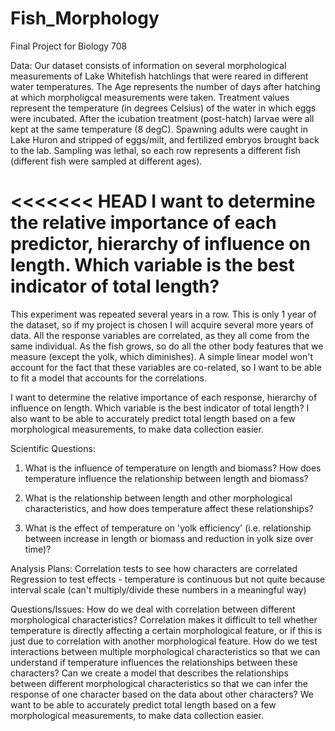 # Fish_Morphology
Final Project for Biology 708

Data:
Our dataset consists of information on several morphological measurements of Lake Whitefish hatchlings that were reared in different water temperatures. The Age represents the number of days after hatching at which morpholigcal measurements were taken. Treatment values represent the temperature (in degrees Celsius) of the water in which eggs were incubated. After the icubation treatment (post-hatch) larvae were all kept at the same temperature (8 degC). Spawning adults were caught in Lake Huron and stripped of eggs/milt, and fertilized embryos brought back to the lab. Sampling was lethal, so each row represents a different fish (different fish were sampled at different ages). 

<<<<<<< HEAD
I want to determine the relative importance of each predictor, hierarchy of influence on length. Which variable is the best indicator of total length?
=======
This experiment was repeated several years in a row. This is only 1 year of the dataset, so if my project is chosen I will acquire several more years of data. All the response variables are correlated, as they all come from the same individual. As the fish grows, so do all the other body features that we measure (except the yolk, which diminishes). A simple linear model won't account for the fact that these variables are co-related, so I want to be able to fit a model that accounts for the correlations. 

I want to determine the relative importance of each response, hierarchy of influence on length. Which variable is the best indicator of total length? I also want to be able to accurately predict total length based on a few morphological measurements, to make data collection easier.


Scientific Questions:
1. What is the influence of temperature on length and biomass? How does temperature influence the relationship between length and biomass?

2. What is the relationship between length and other morphological characteristics, and how does temperature affect these relationships?

3. What is the effect of temperature on 'yolk efficiency' (i.e. relationship between increase in length or biomass and reduction in yolk size over time)?

Analysis Plans:
Correlation tests to see how characters are correlated
Regression to test effects - temperature is continuous but not quite because interval scale (can't multiply/divide these numbers in a meaningful way)

Questions/Issues:
How do we deal with correlation between different morphological characteristics? Correlation makes it difficult to tell whether temperature is directly affecting a certain morphological feature, or if this is just due to correlation with another morphological feature.
How do we test interactions between multiple morphological characteristics so that we can understand if temperature influences the relationships between these characters?
Can we create a model that describes the relationships between different morphological characteristics so that we can infer the response of one character based on the data about other characters? We want to be able to accurately predict total length based on a few morphological measurements, to make data collection easier.



